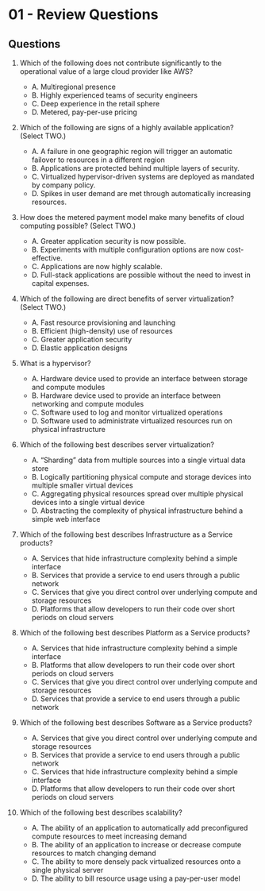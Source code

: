 # 01 - Review Questions

## Questions
1) Which of the following does not contribute significantly to the operational value of a large
   cloud provider like AWS?
   * A. Multiregional presence
   * B. Highly experienced teams of security engineers
   * C. Deep experience in the retail sphere
   * D. Metered, pay-per-use pricing
   
2) Which of the following are signs of a highly available application? (Select TWO.)
   * A. A failure in one geographic region will trigger an automatic failover to resources in a
        different region
   * B. Applications are protected behind multiple layers of security.
   * C. Virtualized hypervisor-driven systems are deployed as mandated by company policy.
   * D. Spikes in user demand are met through automatically increasing resources.
   
3) How does the metered payment model make many benefits of cloud computing possible?
   (Select TWO.)
   * A. Greater application security is now possible.
   * B. Experiments with multiple configuration options are now cost-effective.
   * C. Applications are now highly scalable.
   * D. Full-stack applications are possible without the need to invest in capital expenses.
   
4) Which of the following are direct benefits of server virtualization? (Select TWO.)
   * A. Fast resource provisioning and launching
   * B. Efficient (high-density) use of resources
   * C. Greater application security
   * D. Elastic application designs
   
5) What is a hypervisor?
   * A. Hardware device used to provide an interface between storage and compute modules
   * B. Hardware device used to provide an interface between networking and compute
        modules
   * C. Software used to log and monitor virtualized operations
   * D. Software used to administrate virtualized resources run on physical infrastructure
   
6) Which of the following best describes server virtualization?
   * A. “Sharding” data from multiple sources into a single virtual data store
   * B. Logically partitioning physical compute and storage devices into multiple smaller
        virtual devices
   * C. Aggregating physical resources spread over multiple physical devices into a single
        virtual device
   * D. Abstracting the complexity of physical infrastructure behind a simple web interface
   
7) Which of the following best describes Infrastructure as a Service products?
   * A. Services that hide infrastructure complexity behind a simple interface
   * B. Services that provide a service to end users through a public network
   * C. Services that give you direct control over underlying compute and storage resources
   * D. Platforms that allow developers to run their code over short periods on cloud servers
   
8) Which of the following best describes Platform as a Service products?
   * A. Services that hide infrastructure complexity behind a simple interface
   * B. Platforms that allow developers to run their code over short periods on cloud servers
   * C. Services that give you direct control over underlying compute and storage resources
   * D. Services that provide a service to end users through a public network
   
9) Which of the following best describes Software as a Service products?
   * A. Services that give you direct control over underlying compute and storage resources
   * B. Services that provide a service to end users through a public network
   * C. Services that hide infrastructure complexity behind a simple interface
   * D. Platforms that allow developers to run their code over short periods on cloud servers
   
10) Which of the following best describes scalability?
      * A. The ability of an application to automatically add preconfigured compute resources to
           meet increasing demand
      * B. The ability of an application to increase or decrease compute resources to match
           changing demand
      * C. The ability to more densely pack virtualized resources onto a single physical server
      * D. The ability to bill resource usage using a pay-per-user model

